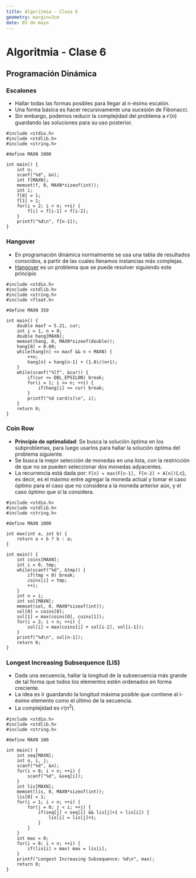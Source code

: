 ```yaml
---
title: Algoritmia - Clase 6
geometry: margin=3cm
date: 03 de mayo
---
```

# Algoritmia - Clase 6

## Programación Dinámica

### Escalones

- Hallar todas las formas posibles para llegar al n-ésimo escalón.
- Una forma básica es hacer recursivamente una sucesión de Fibonacci.
- Sin embargo, podemos reducir la complejidad del problema a $\mathcal{O}(n)$ guardando las soluciones para su uso posterior.

~~~{#escalones .c}
#include <stdio.h>
#include <stdlib.h>
#include <string.h>

#define MAXN 1000

int main() {
    int n;
    scanf("%d", &n);
    int f[MAXN];
    memset(f, 0, MAXN*sizeof(int));
    int i;
    f[0] = 1;
    f[1] = 1;
    for(i = 2; i < n; ++i) {
        f[i] = f[i-1] + f[i-2];
    }
    printf("%d\n", f[n-1]);
}
~~~

### Hangover

- En programación dinámica normalmente se usa una tabla de resultados conocidos, a partir de las cuales llenamos instancias más complejas.
- [Hangover](http://poj.org/problem?id=1003) es un problema que se puede resolver siguiendo este principio

~~~{#hangover .c}
#include <stdio.h>
#include <stdlib.h>
#include <string.h>
#include <float.h>

#define MAXN 350

int main() {
    double maxf = 5.21, cur;
    int i = 1, n = 0;
    double hang[MAXN];
    memset(hang, 0, MAXN*sizeof(double));
    hang[0] = 0.00;
    while(hang[n] <= maxf && n < MAXN) {
        ++n;
        hang[n] = hang[n-1] + (1.0)/(n+1);
    }
    while(scanf("%lf", &cur)) {
        if(cur <= DBL_EPSILON) break;
        for(i = 1; i <= n; ++i) {
            if(hang[i] >= cur) break;
        }
        printf("%d card(s)\n", i);
    }
    return 0;
}
~~~

### Coin Row

- **Principio de optimalidad**: Se busca la solución óptima en los subproblemas, para luego usarlos para hallar la solución óptima del problema siguiente.
- Se busca la mejor selección de monedas en una lista, con la restricción de que no se pueden seleccionar dos monedas adyacentes.
- La recurrencia está dada por: `F[n] = max(F[n-1], F[n-2] + A[n])`{.c}, es decir, es el máximo entre agregar la moneda actual y tomar el caso óptimo para el caso que no considera a la moneda anterior aún, y el caso óptimo que sí la considera.

~~~{#coinrow .c}
#include <stdio.h>
#include <stdlib.h>
#include <string.h>

#define MAXN 1000

int max(int a, int b) {
    return a < b ? b : a;
}

int main() {
    int coins[MAXN];
    int i = 0, tmp;
    while(scanf("%d", &tmp)) {
        if(tmp < 0) break;
        coins[i] = tmp;
        ++i;
    }
    int n = i;
    int sol[MAXN];
    memset(sol, 0, MAXN*sizeof(int));
    sol[0] = coins[0];
    sol[1] = max(coins[0], coins[1]);
    for(i = 2; i < n; ++i) {
        sol[i] = max(coins[i] + sol[i-2], sol[i-1]);
    }
    printf("%d\n", sol[n-1]);
    return 0;
}
~~~

### Longest Increasing Subsequence (LIS)
- Dada una secuencia, hallar la longitud de la subsecuencia más grande de tal forma que todos los elementos estén ordenados en forma creciente.
- La idea es ir guardando la longitud máxima posible que contiene al i-ésimo elemento como el último de la secuencia.
- La complejidad es $\mathcal{O}(n^2)$.

~~~{#lis .c}
#include <stdio.h>
#include <stdlib.h>
#include <string.h>

#define MAXN 100

int main() {
    int seq[MAXN];
    int n, i, j;
    scanf("%d", &n);
    for(i = 0; i < n; ++i) {
        scanf("%d", &seq[i]);
    }
    int lis[MAXN];
    memset(lis, 0, MAXN*sizeof(int));
    lis[0] = 1;
    for(i = 1; i < n; ++i) {
        for(j = 0; j < i; ++j) {
            if(seq[j] < seq[i] && lis[j]+1 > lis[i]) {
                lis[i] = lis[j]+1;
            }
        }
    }
    int max = 0;
    for(i = 0; i < n; ++i) {
        if(lis[i] > max) max = lis[i];
    }
    printf("Longest Increasing Subsequence: %d\n", max);
    return 0;
}
~~~
